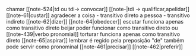 chamar
	[[note-524|td ou tdi-> convocar]]
	[[note-|tdi -> qualificar,apelidar]]
[[note-61|custar]]
agradecer
	a coisa - transitivo direto
	a pessoa - transitivo indireto
[[note-62|dizer]]
[[note-64|obedecer]]
escutar
	funciona apenas como transitivo direto
beijar
	poder funcionar como transitivo direto ou [[note-439|verbo pronomial]]
torturar
	funciona apenas como transitivo direto
[[note-65|aspirar]]
lembrar
	é regido pela preposição "de"
	também pode servir como pronominal
[[note-461|precisar]]
[[note-462|preferir]]

